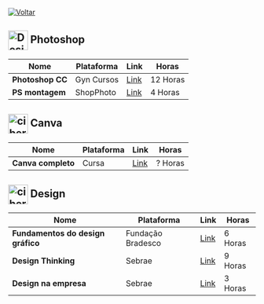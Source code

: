 [![Voltar](https://img.shields.io/badge/Voltar-black?style=for-the-badge&logo=home)](https://github.com/MarcusTechs/Free-way/blob/main/README.md)



<h2>
  <img src="https://github.com/MarcusTechs/Free-way/assets/138902771/20b833cb-c6f3-49cf-9256-30a594529111" alt="Design" width="40px" style="vertical-align: middle;"> Photoshop
</h2>

| **Nome** | **Plataforma** | **Link** | **Horas** |
| --- | --- | --- | --- |
| **Photoshop CC** | Gyn Cursos | [Link](https://gyncursos.com.br/course/curso-de-photoshop-cc-gratis-em-video/) | 12 Horas |
| **PS montagem** | ShopPhoto | [Link](https://lojaphotoshop.com.br/curso-de-montagem-no-photoshop/) | 4 Horas|


<h2>
  <img src="https://github.com/MarcusTechs/Free-way/assets/138902771/0524bf0f-3ac5-4d87-9aff-25018e45f87f" alt="cibersegurança" width="40px" style="vertical-align: middle;"> Canva
</h2>

| **Nome** | **Plataforma** | **Link** | **Horas** |
| --- | --- | --- | --- |
| **Canva completo** | Cursa | [Link](https://cursa.com.br/home/course/curso-de-canva/252) | ? Horas |  


<h2>
  <img src="https://github.com/MarcusTechs/Free-way/assets/138902771/aa7be819-33db-45ed-abd5-63cfea2b9417" alt="cibersegurança" width="40px" style="vertical-align: middle;"> Design
</h2>

| **Nome** | **Plataforma** | **Link** | **Horas** |
| --- | --- | --- | --- |
| **Fundamentos do design gráfico** | Fundação Bradesco | [Link](https://www.ev.org.br/cursos/fundamentos-do-design-grafico) | 6 Horas |
| **Design Thinking** | Sebrae | [Link](https://www.sebrae.com.br/sites/PortalSebrae/cursosonline/design-thinking-melhore-seus-resultados-nas-midias-sociais,5c5fde538783b710VgnVCM100000d701210aRCRD) | 9 Horas |
| **Design na empresa** | Sebrae | [Link](https://www.sebrae.com.br/sites/PortalSebrae/cursosonline/design-na-empresa,1390b8a6a28bb610VgnVCM1000004c00210aRCRD) | 3 Horas |

